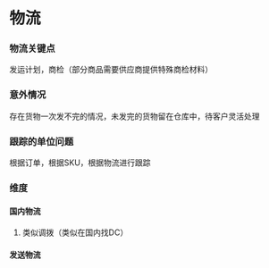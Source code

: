 # 物流

### 物流关键点

发运计划，商检（部分商品需要供应商提供特殊商检材料）

### 意外情况

存在货物一次发不完的情况，未发完的货物留在仓库中，待客户灵活处理

### 跟踪的单位问题

根据订单，根据SKU，根据物流进行跟踪

### 维度

#### 国内物流

1. 类似调拨（类似在国内找DC）

#### 发送物流



